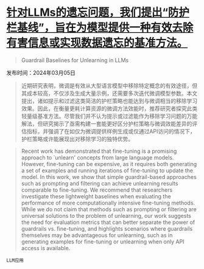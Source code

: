 # [针对LLMs的遗忘问题，我们提出“防护栏基线”，旨在为模型提供一种有效去除有害信息或实现数据遗忘的基准方法。](https://arxiv.org/abs/2403.03329)

> Guardrail Baselines for Unlearning in LLMs

发布时间：2024年03月05日

> 近期研究表明，微调是有效从大型语言模型中移除特定概念的有效途径，但其成本较高，不仅涉及生成大量示例，还需要多次迭代微调模型参数。本文提出，诸如提示和过滤这类简洁的护栏策略也能达到与微调相当的移除学习效果。因此，在衡量更耗计算资源的微调方法效能时，推荐研究者探究此类轻量级基准方法。尽管我们并不认为提示或过滤能作为移除学习问题的万能解法，但研究揭示了亟需构建一套能更好区分护栏策略与微调效能差异的评估指标，并强调了在如仅为微调提供样例生成或仅通过API访问的情况下，护栏策略或许能展现出对移除学习的独特优势。

> Recent work has demonstrated that fine-tuning is a promising approach to `unlearn' concepts from large language models. However, fine-tuning can be expensive, as it requires both generating a set of examples and running iterations of fine-tuning to update the model. In this work, we show that simple guardrail-based approaches such as prompting and filtering can achieve unlearning results comparable to fine-tuning. We recommend that researchers investigate these lightweight baselines when evaluating the performance of more computationally intensive fine-tuning methods. While we do not claim that methods such as prompting or filtering are universal solutions to the problem of unlearning, our work suggests the need for evaluation metrics that can better separate the power of guardrails vs. fine-tuning, and highlights scenarios where guardrails themselves may be advantageous for unlearning, such as in generating examples for fine-tuning or unlearning when only API access is available.

`LLM应用`